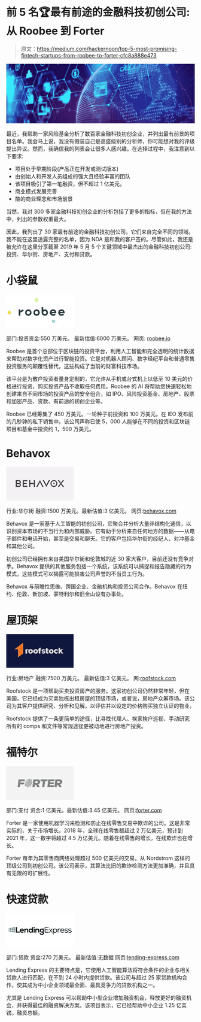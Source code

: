 # 前 5 名🏆最有前途的金融科技初创公司:从 Roobee 到 Forter

> 原文：<https://medium.com/hackernoon/top-5-most-promising-fintech-startups-from-roobee-to-forter-cfc8a888e473>

![](img/872f5da529ab5b5e2f5c0a8e10d8d4ea.png)

最近，我帮助一家风险基金分析了数百家金融科技初创企业，并列出最有前景的项目名单。我会马上说，我没有假装自己是高盛级别的分析师，你可能想对我的评级提出异议。然而，我确信我的列表会让很多人感兴趣。在选择过程中，我注意到以下要求:

*   项目处于早期阶段(产品正在开发或测试版本)
*   由创始人和开发人员组成的强大且经验丰富的团队
*   该项目吸引了第一笔融资，但不超过 1 亿美元。
*   商业模式发展完善
*   酷的商业理念和市场前景

当然，我对 300 多家金融科技初创企业的分析包括了更多的指标，但在我的方法中，列出的参数权重最大。

因此，我列出了 30 家最有前途的金融科技初创公司，它们来自完全不同的领域。我不能在这里透露完整的名单，因为 NDA 是和我的客户签的。尽管如此，我还是被允许在这里分享截至 2019 年 5 月 5 个关键领域中最杰出的金融科技初创公司:投资、华尔街、房地产、支付和贷款。

# 小袋鼠

![](img/f75461b4923004aa45b8bb1f6163749d.png)

部门:投资资金:550 万美元。
最新估值:6000 万美元。
网页: [roobee.io](https://roobee.io)

Roobee 是首个总部位于区块链的投资平台，利用人工智能和完全透明的统计数据来帮助对数字化资产进行智能投资。它是对机器人顾问、数字经纪平台和普通零售投资服务的颠覆性替代，这些构成了当前的财富科技市场。

该平台是为散户投资者量身定制的，它允许从手机或台式机上以低至 10 美元的价格进行投资，购买投资产品不收取任何费用。Roobee 的 AI 将帮助您快速轻松地创建来自不同市场的投资产品的安全组合，如 IPO、风险投资基金、房地产、股票和加密产品、贷款、有前途的初创企业等。

Roobee 已经筹集了 450 万美元。一轮种子前投资和 100 万美元。在 IEO 发布前的几秒钟的私下销售中。该公司声称已使 5，000 人能够在不同的投资和区块链项目和基金中投资约 1，500 万美元。

# Behavox

![](img/c6148e350a938046a44ed1ef99580e91.png)

行业:华尔街
融资:1500 万美元。最新估值:3 亿美元。
网页:[behavox.com](http://behavox.com)

Behavox 是一家基于人工智能的初创公司，它聚合并分析大量非结构化通信，以识别资本市场的不当行为和内部威胁。它有助于分析来自任何地方的数据——从电子邮件和电话开始，甚至是交易和聊天。它的客户包括华尔街的经纪人、对冲基金和其他公司。

初创公司已经拥有来自美国华尔街和伦敦城的近 30 家大客户，目前还没有竞争对手。Behavox 提供的其他服务包括一个系统，该系统可以捕捉和报告隐藏的行为模式，这些模式可以揭露可能损害公司声誉的不当员工行为。

Behavox 与前瞻性思维、跨国企业、金融机构和投资公司合作。Behavox 在纽约、伦敦、新加坡、蒙特利尔和旧金山设有办事处。

# 屋顶架

![](img/060b926b7e307c0b034e0e70434c16d8.png)

行业:房地产
融资:7500 万美元。
最新估值:3 亿美元。
网:[roofstock.com](http://roofstock.com)

Roofstock 是一项帮助买卖投资房产的服务。这家初创公司仍然非常年轻，但在美国，它已经成为买卖独栋出租房屋的顶级市场，或者说，房地产众筹市场。该公司为其客户提供研究、分析和见解，以评估并以设定的价格购买独立认证的物业。

Roofstock 提供了一条更简单的途径，比寻找代理人、挨家挨户巡视、手动研究所有的 comps 和文件等常规途径更被动地进行房地产投资。

# 福特尔

![](img/f3317ff4cfbb8264788db36a8574fc81.png)

部门:支付
资金:1 亿美元。最新估值:3.45 亿美元。
网页:[forter.com](https://www.forter.com)

Forter 是一家使用机器学习来检测和防止在线零售交易中欺诈的公司。这是非常实际的，关于市场增长。2018 年，全球在线零售额超过 2 万亿美元，预计到 2021 年，这一数字将超过 4.5 万亿美元。随着在线零售的增长，在线欺诈也在增长。

Forter 每年为其零售商网络处理超过 500 亿美元的交易，从 Nordstrom 这样的顶级公司到初创公司。该公司表示，其算法比旧的欺诈检测方法更加准确，并且具有无限的可扩展性。

# 快速贷款

![](img/e46625dc08b046b7e7f6a25766f8bfa4.png)

部门:贷款
资金:270 万美元。
最新估值:无数据
网页:[lending-express.com](http://lending-express.com)

Lending Express 的主要特点是，它使用人工智能算法将符合条件的企业与相关贷款人进行匹配，在不到 24 小时内提供贷款。该公司与超过 25 家贷款机构合作，使其成为中小企业领域最全面、最具竞争力的贷款机构之一。

尤其是 Lending Express 可以帮助中小型企业增加融资机会，释放更好的融资机会，并获得最佳的融资解决方案。该项目表示，它已经帮助中小企业 1.25 亿英镑。融资总额。